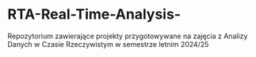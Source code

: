 # RTA-Real-Time-Analysis-
Repozytorium zawierające projekty przygotowywane na zajęcia z Analizy Danych w Czasie Rzeczywistym w semestrze letnim 2024/25
